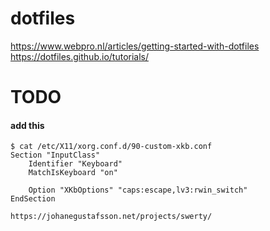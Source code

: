 # dotfiles
https://www.webpro.nl/articles/getting-started-with-dotfiles
https://dotfiles.github.io/tutorials/

# TODO

#### add this
```
$ cat /etc/X11/xorg.conf.d/90-custom-xkb.conf 
Section "InputClass"
	Identifier "Keyboard"
	MatchIsKeyboard "on"

	Option "XKbOptions" "caps:escape,lv3:rwin_switch"
EndSection
```
`https://johanegustafsson.net/projects/swerty/`
